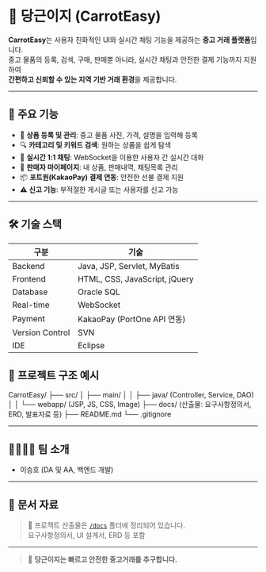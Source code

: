 # 🥕 당근이지 (CarrotEasy)

**CarrotEasy**는 사용자 친화적인 UI와 실시간 채팅 기능을 제공하는 **중고 거래 플랫폼**입니다.  
중고 물품의 등록, 검색, 구매, 판매뿐 아니라, 실시간 채팅과 안전한 결제 기능까지 지원하여  
**간편하고 신뢰할 수 있는 지역 기반 거래 환경**을 제공합니다.

---

## 📌 주요 기능

- 🧾 **상품 등록 및 관리**: 중고 물품 사진, 가격, 설명을 입력해 등록
- 🔍 **카테고리 및 키워드 검색**: 원하는 상품을 쉽게 탐색
- 💬 **실시간 1:1 채팅**: WebSocket을 이용한 사용자 간 실시간 대화
- 🛒 **판매자 마이페이지**: 내 상품, 판매내역, 채팅목록 관리
- 📦 **포트원(KakaoPay) 결제 연동**: 안전한 선불 결제 지원
- ⚠️ **신고 기능**: 부적절한 게시글 또는 사용자를 신고 가능

---

## 🛠 기술 스택

| 구분 | 기술 |
|------|------|
| Backend | Java, JSP, Servlet, MyBatis |
| Frontend | HTML, CSS, JavaScript, jQuery |
| Database | Oracle SQL |
| Real-time | WebSocket |
| Payment | KakaoPay (PortOne API 연동) |
| Version Control | SVN | Redmine
| IDE | Eclipse |


## 📂 프로젝트 구조 예시

CarrotEasy/
├── src/
│ ├── main/
│ │ ├── java/ (Controller, Service, DAO)
│ │ └── webapp/ (JSP, JS, CSS, Image)
├── docs/ (산출물: 요구사항정의서, ERD, 발표자료 등)
├── README.md
└── .gitignore


---

## 👨‍👩‍👧‍👦 팀 소개

- 이승호 (DA 및 AA, 백엔드 개발)

---

## 📄 문서 자료

> 📎 프로젝트 산출물은 [`/docs`](./docs) 폴더에 정리되어 있습니다.  
> 요구사항정의서, UI 설계서, ERD 등 포함

---

> 🚀 **당근이지는 빠르고 안전한 중고거래를 추구합니다.**

